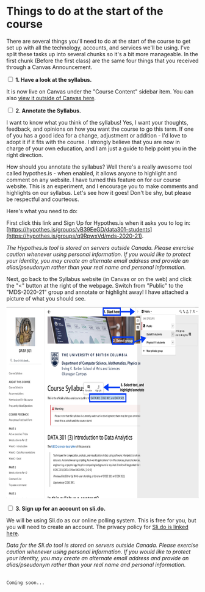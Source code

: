 Things to do at the start of the course
=======================

There are several things you'll need to do at the start of the course to get set up with all the technology, accounts, and services we'll be using.
I've split these tasks up into several chunks so it's a bit more manageable. 
In the first chunk (Before the first class) are the same four things that you received through a Canvas Announcement.

<label><input type="checkbox" id="todo1-2" class="box"> **1. Have a look at the syllabus.** </input></label> 

It is now live on Canvas under the "Course Content" sidebar item. You can also [view it outside of Canvas here](https://firas.moosvi.com/courses/data531).

<label><input type="checkbox" id="todo1-3" class="box"> **2. Annotate the Syllabus.** </input></label> 

I want to know what you think of the syllabus! Yes, I want your thoughts, feedback, and opinions on how you want the course to go this term. If one of you has a good idea for a change, adjustment or addition - I'd love to adopt it if it fits with the course. I strongly believe that you are now in charge of your own education, and I am just a guide to help point you in the right direction. 

How should you annotate the syllabus? Well there's a really awesome tool called hypothes.is - when enabled, it allows anyone to highlight and comment on any website. I have turned this feature on for our course website. This is an experiment, and I encourage you to make comments and highlights on our syllabus. Let's see how it goes! Don't be shy, but please be respectful and courteous.

Here's what you need to do:

First click this link and Sign Up for Hypothes.is when it asks you to log in: [https://hypothes.is/groups/vB39EeGD/data301-students](https://hypothes.is/groups/q9RpwxVd/mds-2020-21).

*The Hypothes.is tool is stored on servers outside Canada. Please exercise caution whenever using personal information. If you would like to protect your identity, you may create an alternate email address and provide an alias/pseudonym rather than your real name and personal information.*

Next, go back to the Syllabus website (in Canvas or on the web) and click the "<" button at the right of the webpage.
Switch from "Public" to the "MDS-2020-21" group and annotate or highlight away!
I have attached a picture of what you should see.

<img src="../images/hypothesis.png" height="500px">

<label><input type="checkbox" id="todo1-3" class="box"> **3. Sign up for an account on sli.do.** </input></label> 

We will be using Sli.do as our online polling system. This is free for you, but you will need to create an account. The privacy policy for [Sli.do is linked here](https://www.sli.do/terms#privacy-policy).

*Data for the Sli.do tool is stored on servers outside Canada. Please exercise caution whenever using personal information. If you would like to protect your identity, you may create an alternate email address and provide an alias/pseudonym rather than your real name and personal information.*

```{dropdown} <h3>In the first week</h3>

Coming soon...

```